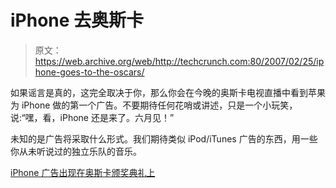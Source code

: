 # iPhone 去奥斯卡

> 原文：<https://web.archive.org/web/http://techcrunch.com:80/2007/02/25/iphone-goes-to-the-oscars/>

如果谣言是真的，这完全取决于你，那么你会在今晚的奥斯卡电视直播中看到苹果为 iPhone 做的第一个广告。不要期待任何花哨或讲述，只是一个小玩笑，说:“嘿，看，iPhone 还是来了。六月见！”

未知的是广告将采取什么形式。我们期待类似 iPod/iTunes 广告的东西，用一些你从未听说过的独立乐队的音乐。

[iPhone 广告出现在奥斯卡颁奖典礼上](https://web.archive.org/web/20140113114313/http://www.macworld.co.uk/news/index.cfm?RSS&newsID=17316)